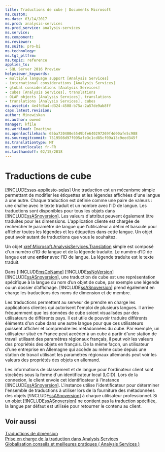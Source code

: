 ```yaml
---
title: Traductions de cube | Documents Microsoft
ms.custom: 
ms.date: 03/14/2017
ms.prod: analysis-services
ms.prod_service: analysis-services
ms.service: 
ms.component: 
ms.reviewer: 
ms.suite: pro-bi
ms.technology: 
ms.tgt_pltfrm: 
ms.topic: reference
applies_to:
- SQL Server 2016 Preview
helpviewer_keywords:
- multiple language support [Analysis Services]
- international considerations [Analysis Services]
- global considerations [Analysis Services]
- cubes [Analysis Services], translations
- OLAP objects [Analysis Services], translations
- translations [Analysis Services], cubes
ms.assetid: 4e4fd6a4-d324-4508-b75a-2a57de9ab8ff
caps.latest.revision: 
author: Minewiskan
ms.author: owend
manager: kfile
ms.workload: Inactive
ms.openlocfilehash: 65ba720400e5549bfe640297269f4d00afe5c988
ms.sourcegitcommit: 7519508d97f095afe3c1cd85cf09a13c9eed345f
ms.translationtype: MT
ms.contentlocale: fr-FR
ms.lasthandoff: 02/15/2018
---
```

# <a name="cube-translations"></a>Traductions de cube
[!INCLUDE[ssas-appliesto-sqlas](../../includes/ssas-appliesto-sqlas.md)]
Une traduction est un mécanisme simple permettant de modifier les étiquettes et les légendes affichées d'une langue à une autre. Chaque traduction est définie comme une paire de valeurs : une chaîne avec le texte traduit et un nombre avec l'ID de langue. Les traductions sont disponibles pour tous les objets dans [!INCLUDE[ssASnoversion](../../includes/ssasnoversion-md.md)]. Les valeurs d'attribut peuvent également être traduites pour les dimensions. L'application cliente est chargée de rechercher le paramètre de langue que l'utilisateur a défini et bascule pour afficher toutes les légendes et les étiquettes dans cette langue. Un objet peut avoir autant de traductions que vous le souhaitez.  
  
 Un objet <xref:Microsoft.AnalysisServices.Translation> simple est composé d'un numéro d'ID de langue et de la légende traduite. Le numéro d’ID de langue est une **entier** avec l’ID de langue. La légende traduite est le texte traduit.  
  
 Dans [!INCLUDE[msCoName](../../includes/msconame-md.md)] [!INCLUDE[ssNoVersion](../../includes/ssnoversion-md.md)] [!INCLUDE[ssASnoversion](../../includes/ssasnoversion-md.md)], une traduction de cube est une représentation spécifique à la langue du nom d’un objet de cube, par exemple une légende ou un dossier d’affichage. [!INCLUDE[ssASnoversion](../../includes/ssasnoversion-md.md)] prend également en charge les traductions des noms de dimension et de membre.  
  
 Les traductions permettent au serveur de prendre en charge les applications clientes qui autorisent l'emploi de plusieurs langues. Il arrive fréquemment que les données de cube soient visualisées par des utilisateurs de différents pays. Il est utile de pouvoir traduire différents éléments d'un cube dans une autre langue pour que ces utilisateurs puissent afficher et comprendre les métadonnées du cube. Par exemple, un utilisateur situé en France peut accéder à un cube à partir d'une station de travail utilisant des paramètres régionaux français, il peut voir les valeurs des propriétés des objets en français. De la même façon, un utilisateur d'une entreprise en Allemagne qui accède au même cube depuis une station de travail utilisant les paramètres régionaux allemands peut voir les valeurs des propriétés des objets en allemand.  
  
 Les informations de classement et de langue pour l'ordinateur client sont stockées sous la forme d'un identificateur local (LCID). Lors de la connexion, le client envoie cet identificateur à l'instance [!INCLUDE[ssASnoversion](../../includes/ssasnoversion-md.md)]. L'instance utilise l'identificateur pour déterminer l'ensemble de traductions à utiliser lors de la fourniture des métadonnées des objets [!INCLUDE[ssASnoversion](../../includes/ssasnoversion-md.md)] à chaque utilisateur professionnel. Si un objet [!INCLUDE[ssASnoversion](../../includes/ssasnoversion-md.md)] ne contient pas la traduction spécifiée, la langue par défaut est utilisée pour retourner le contenu au client.  
  
## <a name="see-also"></a>Voir aussi  
 [Traductions de dimension](../../analysis-services/multidimensional-models-olap-logical-dimension-objects/dimension-translations.md)   
 [Prise en charge de la traduction dans Analysis Services](../../analysis-services/translation-support-in-analysis-services.md)   
 [Globalisation conseils et meilleures pratiques &#40; Analysis Services &#41;](../../analysis-services/globalization-tips-and-best-practices-analysis-services.md)  
  
  
